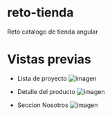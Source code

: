 # reto-tienda
Reto catalogo de tienda angular

# Vistas previas

- Lista de proyecto
![imagen](https://user-images.githubusercontent.com/96356792/180098045-246566fc-4553-4b2e-900d-b31d07a346bc.png)

- Detalle del producto
![imagen](https://user-images.githubusercontent.com/96356792/180098071-e58c2f3f-dad4-4ae8-9d61-e512b8700fdf.png)

- Seccion Nosotros
![imagen](https://user-images.githubusercontent.com/96356792/180098145-733353ee-43f5-4232-a554-27a9d161d856.png)
